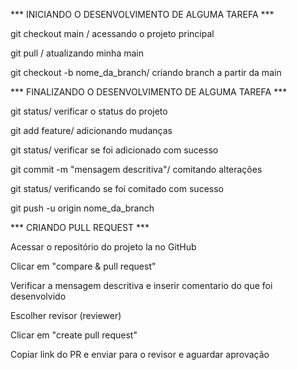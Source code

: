*** INICIANDO O DESENVOLVIMENTO DE ALGUMA TAREFA ***

git checkout main /  acessando o projeto principal

git pull / atualizando minha main 

git checkout -b nome_da_branch/ criando branch a partir da main 


*** FINALIZANDO O DESENVOLVIMENTO DE ALGUMA TAREFA ***

git status/ verificar o status do projeto

git add feature/ adicionando mudanças

git status/ verificar se foi adicionado com sucesso

git commit -m "mensagem descritiva"/ comitando alterações 

git status/ verificando se foi comitado com sucesso

git push -u origin nome_da_branch


*** CRIANDO PULL REQUEST ***

Acessar o repositório do projeto la no GitHub

Clicar em "compare & pull request"

Verificar a mensagem descritiva e inserir comentario do que foi desenvolvido

Escolher revisor (reviewer)

Clicar em "create pull request"

Copiar link do PR e enviar para o revisor e aguardar aprovação 
